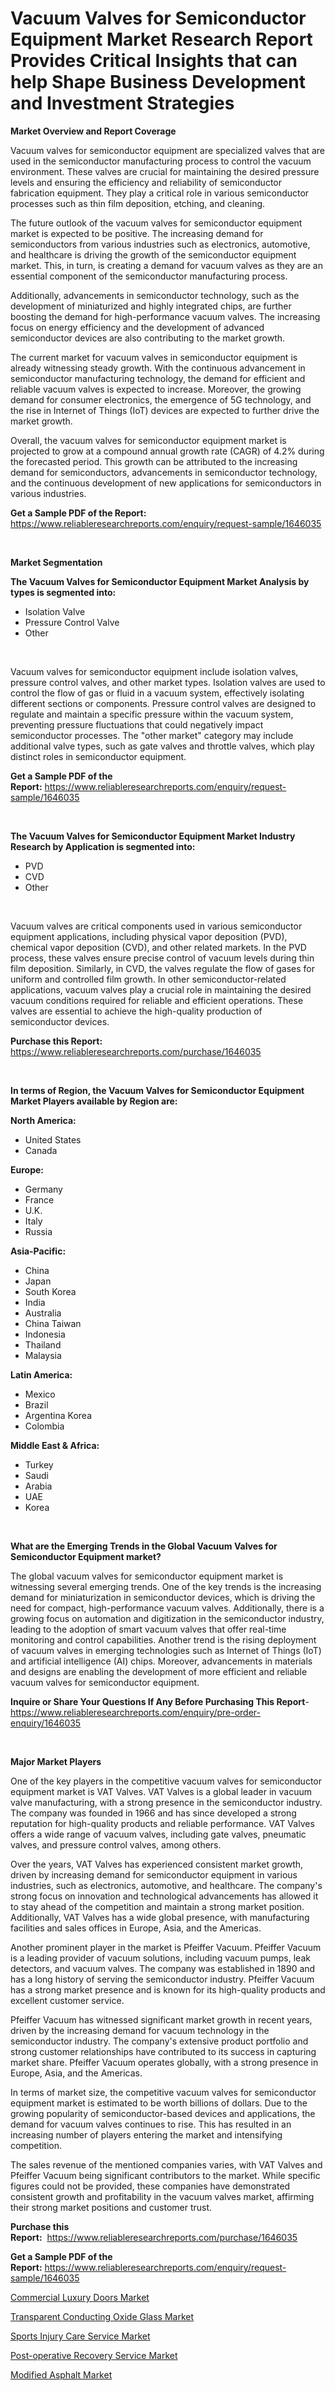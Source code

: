 <p><h1>Vacuum Valves for Semiconductor Equipment Market Research Report Provides Critical Insights that can help Shape Business Development and Investment Strategies</h1></p><p><strong>Market Overview and Report Coverage</strong></p>
<p><p>Vacuum valves for semiconductor equipment are specialized valves that are used in the semiconductor manufacturing process to control the vacuum environment. These valves are crucial for maintaining the desired pressure levels and ensuring the efficiency and reliability of semiconductor fabrication equipment. They play a critical role in various semiconductor processes such as thin film deposition, etching, and cleaning.</p><p>The future outlook of the vacuum valves for semiconductor equipment market is expected to be positive. The increasing demand for semiconductors from various industries such as electronics, automotive, and healthcare is driving the growth of the semiconductor equipment market. This, in turn, is creating a demand for vacuum valves as they are an essential component of the semiconductor manufacturing process.</p><p>Additionally, advancements in semiconductor technology, such as the development of miniaturized and highly integrated chips, are further boosting the demand for high-performance vacuum valves. The increasing focus on energy efficiency and the development of advanced semiconductor devices are also contributing to the market growth.</p><p>The current market for vacuum valves in semiconductor equipment is already witnessing steady growth. With the continuous advancement in semiconductor manufacturing technology, the demand for efficient and reliable vacuum valves is expected to increase. Moreover, the growing demand for consumer electronics, the emergence of 5G technology, and the rise in Internet of Things (IoT) devices are expected to further drive the market growth.</p><p>Overall, the vacuum valves for semiconductor equipment market is projected to grow at a compound annual growth rate (CAGR) of 4.2% during the forecasted period. This growth can be attributed to the increasing demand for semiconductors, advancements in semiconductor technology, and the continuous development of new applications for semiconductors in various industries.</p></p>
<p><strong>Get a Sample PDF of the Report:</strong> <a href="https://www.reliableresearchreports.com/enquiry/request-sample/1646035">https://www.reliableresearchreports.com/enquiry/request-sample/1646035</a></p>
<p>&nbsp;</p>
<p><strong>Market Segmentation</strong></p>
<p><strong>The Vacuum Valves for Semiconductor Equipment Market Analysis by types is segmented into:</strong></p>
<p><ul><li>Isolation Valve</li><li>Pressure Control Valve</li><li>Other</li></ul></p>
<p>&nbsp;</p>
<p><p>Vacuum valves for semiconductor equipment include isolation valves, pressure control valves, and other market types. Isolation valves are used to control the flow of gas or fluid in a vacuum system, effectively isolating different sections or components. Pressure control valves are designed to regulate and maintain a specific pressure within the vacuum system, preventing pressure fluctuations that could negatively impact semiconductor processes. The "other market" category may include additional valve types, such as gate valves and throttle valves, which play distinct roles in semiconductor equipment.</p></p>
<p><strong>Get a Sample PDF of the Report:</strong>&nbsp;<a href="https://www.reliableresearchreports.com/enquiry/request-sample/1646035">https://www.reliableresearchreports.com/enquiry/request-sample/1646035</a></p>
<p>&nbsp;</p>
<p><strong>The Vacuum Valves for Semiconductor Equipment Market Industry Research by Application is segmented into:</strong></p>
<p><ul><li>PVD</li><li>CVD</li><li>Other</li></ul></p>
<p>&nbsp;</p>
<p><p>Vacuum valves are critical components used in various semiconductor equipment applications, including physical vapor deposition (PVD), chemical vapor deposition (CVD), and other related markets. In the PVD process, these valves ensure precise control of vacuum levels during thin film deposition. Similarly, in CVD, the valves regulate the flow of gases for uniform and controlled film growth. In other semiconductor-related applications, vacuum valves play a crucial role in maintaining the desired vacuum conditions required for reliable and efficient operations. These valves are essential to achieve the high-quality production of semiconductor devices.</p></p>
<p><strong>Purchase this Report:</strong>&nbsp; <a href="https://www.reliableresearchreports.com/purchase/1646035">https://www.reliableresearchreports.com/purchase/1646035</a></p>
<p>&nbsp;</p>
<p><strong>In terms of Region, the Vacuum Valves for Semiconductor Equipment Market Players available by Region are:</strong></p>
<p>
    <p> <strong> North America: </strong>
        <ul>
            <li>United States</li>
            <li>Canada</li>
        </ul>
        </p> 
    <p> <strong> Europe: </strong>
        <ul>
            <li>Germany</li>
            <li>France</li>
            <li>U.K.</li>
            <li>Italy</li>
            <li>Russia</li>
        </ul>
        </p> 
    <p> <strong> Asia-Pacific: </strong>
        <ul>
            <li>China</li>
            <li>Japan</li>
            <li>South Korea</li>
            <li>India</li>
            <li>Australia</li>
            <li>China Taiwan</li>
            <li>Indonesia</li>
            <li>Thailand</li>
            <li>Malaysia</li>
        </ul>
        </p> 
    <p> <strong> Latin America: </strong>
        <ul>
            <li>Mexico</li>
            <li>Brazil</li>
            <li>Argentina Korea</li>
            <li>Colombia</li>
        </ul>
        </p> 
    <p> <strong> Middle East & Africa: </strong>
        <ul>
            <li>Turkey</li>
            <li>Saudi</li>
            <li>Arabia</li>
            <li>UAE</li>
            <li>Korea</li>
        </ul>
    </p>
    </p>
<p>&nbsp;</p>
<p><strong>What are the Emerging Trends in the Global Vacuum Valves for Semiconductor Equipment market?</strong></p>
<p><p>The global vacuum valves for semiconductor equipment market is witnessing several emerging trends. One of the key trends is the increasing demand for miniaturization in semiconductor devices, which is driving the need for compact, high-performance vacuum valves. Additionally, there is a growing focus on automation and digitization in the semiconductor industry, leading to the adoption of smart vacuum valves that offer real-time monitoring and control capabilities. Another trend is the rising deployment of vacuum valves in emerging technologies such as Internet of Things (IoT) and artificial intelligence (AI) chips. Moreover, advancements in materials and designs are enabling the development of more efficient and reliable vacuum valves for semiconductor equipment.</p></p>
<p><strong>Inquire or Share Your Questions If Any Before Purchasing This Report</strong>- <a href="https://www.reliableresearchreports.com/enquiry/pre-order-enquiry/1646035">https://www.reliableresearchreports.com/enquiry/pre-order-enquiry/1646035</a></p>
<p>&nbsp;</p>
<p><strong>Major Market Players</strong></p>
<p><p>One of the key players in the competitive vacuum valves for semiconductor equipment market is VAT Valves. VAT Valves is a global leader in vacuum valve manufacturing, with a strong presence in the semiconductor industry. The company was founded in 1966 and has since developed a strong reputation for high-quality products and reliable performance. VAT Valves offers a wide range of vacuum valves, including gate valves, pneumatic valves, and pressure control valves, among others.</p><p>Over the years, VAT Valves has experienced consistent market growth, driven by increasing demand for semiconductor equipment in various industries, such as electronics, automotive, and healthcare. The company's strong focus on innovation and technological advancements has allowed it to stay ahead of the competition and maintain a strong market position. Additionally, VAT Valves has a wide global presence, with manufacturing facilities and sales offices in Europe, Asia, and the Americas.</p><p>Another prominent player in the market is Pfeiffer Vacuum. Pfeiffer Vacuum is a leading provider of vacuum solutions, including vacuum pumps, leak detectors, and vacuum valves. The company was established in 1890 and has a long history of serving the semiconductor industry. Pfeiffer Vacuum has a strong market presence and is known for its high-quality products and excellent customer service.</p><p>Pfeiffer Vacuum has witnessed significant market growth in recent years, driven by the increasing demand for vacuum technology in the semiconductor industry. The company's extensive product portfolio and strong customer relationships have contributed to its success in capturing market share. Pfeiffer Vacuum operates globally, with a strong presence in Europe, Asia, and the Americas.</p><p>In terms of market size, the competitive vacuum valves for semiconductor equipment market is estimated to be worth billions of dollars. Due to the growing popularity of semiconductor-based devices and applications, the demand for vacuum valves continues to rise. This has resulted in an increasing number of players entering the market and intensifying competition.</p><p>The sales revenue of the mentioned companies varies, with VAT Valves and Pfeiffer Vacuum being significant contributors to the market. While specific figures could not be provided, these companies have demonstrated consistent growth and profitability in the vacuum valves market, affirming their strong market positions and customer trust.</p></p>
<p><strong>Purchase this Report:</strong>&nbsp;&nbsp;<a href="https://www.reliableresearchreports.com/purchase/1646035">https://www.reliableresearchreports.com/purchase/1646035</a></p>
<p></p>
<p><strong>Get a Sample PDF of the Report:</strong>&nbsp;<a href="https://www.reliableresearchreports.com/enquiry/request-sample/1646035">https://www.reliableresearchreports.com/enquiry/request-sample/1646035</a></p>
<p><p><a href="https://www.linkedin.com/pulse/commercial-luxury-doors-market-research-report-unlocks-analysis-53ltc/">Commercial Luxury Doors Market</a></p><p><a href="https://medium.com/@annarussell1981/transparent-conducting-oxide-glass-market-size-market-outlook-and-market-forecast-2023-to-2030-2cbb171c500c">Transparent Conducting Oxide Glass Market</a></p><p><a href="https://github.com/prosalinda88/Market-Research-Report-List-1/blob/main/sports-injury-care-service-market.md">Sports Injury Care Service Market</a></p><p><a href="https://github.com/jonneygiverf/Market-Research-Report-List-1/blob/main/post-operative-recovery-service-market.md">Post-operative Recovery Service Market</a></p><p><a href="https://medium.com/@avarobertson1969/analyzing-modified-asphalt-market-global-industry-perspective-and-forecast-2023-to-2030-a9a8fa505df8">Modified Asphalt Market</a></p></p>